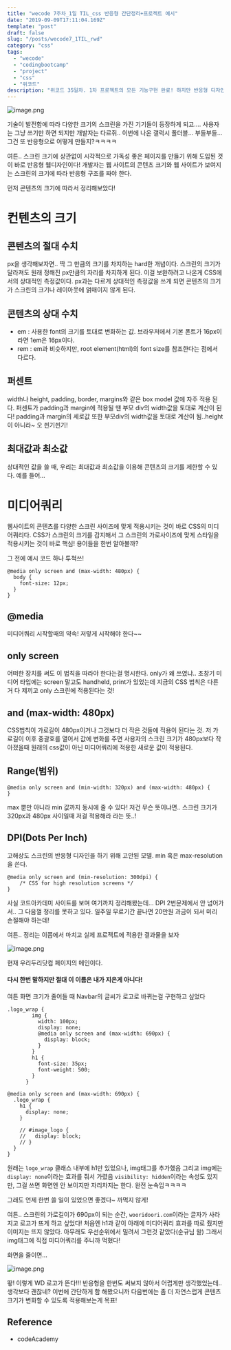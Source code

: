 ```yaml
---
title: "wecode 7주차_1일 TIL_css 반응형 간단정리+프로젝트 예시"
date: "2019-09-09T17:11:04.169Z"
template: "post"
draft: false
slug: "/posts/wecode7_1TIL_rwd"
category: "css"
tags:
  - "wecode"
  - "codingbootcamp"
  - "project"
  - "css"
  - "위코드"
description: "위코드 35일차. 1차 프로젝트의 모든 기능구현 완료! 하지만 반응형 디자인은 적용하지 않았기 때문에 연습해볼겸 간단히 정리해보았다!"
---
```


![image.png](https://images.velog.io/post-images/dooreplay/02342c10-d2e8-11e9-935a-83273dbb585d/image.png)

기술이 발전함에 따라 다양한 크기의 스크린을 가진 기기들이 등장하게 되고....
사용자는 그냥 쓰기만 하면 되지만 개발자는 다르쥐..
이번에 나온 갤럭시 폴더블... 부들부들... 그건 또 반응형으로 어떻게 만들지?ㅋㅋㅋㅋ

여튼.. 스크린 크기에 상관없이 시각적으로 가독성 좋은 페이지를 만들기 위해 도입된 것이 바로
반응형 웹디자인이다!
개발자는 웹 사이트의 콘텐츠 크기와 웹 사이트가 보여지는 스크린의 크기에 따라 반응형 구조를 짜야 한다.

먼저 콘텐츠의 크기에 따라서 정리해보았다!

# 컨텐츠의 크기

## 콘텐츠의 절대 수치

px을 생각해보자면.. 딱 그 만큼의 크기를 차지하는 hard한 개념이다. 스크린의 크기가 달라져도 원래 정해진 px만큼의 자리를 차지하게 된다.
이걸 보완하려고 나온게 CSS에서의 상대적인 측정값이다.
px과는 다르게 상대적인 측정값을 쓰게 되면 콘텐츠의 크기가 스크린의 크기나 레이아웃에 얽매이지 않게 된다.

## 콘텐츠의 상대 수치

- em : 사용한 font의 크기를 토대로 변화하는 값. 브라우저에서 기본 폰트가 16px이라면 1em은 16px이다.
- rem : em과 비슷하지만, root element(html)의 font size를 참조한다는 점에서 다르다.

## 퍼센트

width나 height, padding, border, margins와 같은 box model 값에 자주 적용 된다.
퍼센트가 padding과 margin에 적용될 땐 부모 div의 width값을 토대로 계산이 된다! padding과 margin의 세로값 또한 부모div의 width값을 토대로 계산이 됨..height이 아니라~ 오 씐기씐기!

## 최대값과 최소값

상대적인 값을 쓸 때, 우리는 최대값과 최소값을 이용해 콘텐츠의 크기를 제한할 수 있다. 예를 들어...

# 미디어쿼리

웹사이트의 콘텐츠를 다양한 스크린 사이즈에 맞게 적용시키는 것이 바로 CSS의 미디어쿼리다.
CSS가 스크린의 크기를 감지해서 그 스크린의 가로사이즈에 맞게 스타일을 적용시키는 것이 바로 핵심!
용어들을 한번 알아볼까?

그 전에 예시 코드 하나 투척쓰!

```
@media only screen and (max-width: 480px) {
  body {
    font-size: 12px;
  }
}
```

## @media

미디어쿼리 시작할때의 약속! 저렇게 시작해야 한다~~

## only screen

어떠한 장치를 써도 이 법칙을 따라야 한다는걸 명시한다.
only가 왜 쓰였냐.. 초창기 미디어 타입에는 screen 말고도 handheld, print가 있었는데
지금의 CSS 법칙은 다른거 다 제끼고 only 스크린에 적용된다는 것!

## and (max-width: 480px)

CSS법칙이 가로길이 480px이거나 그것보다 더 작은 것들에 적용이 된다는 것. 저 가로길이 이후 중괄호를 열어서 값에 변화를 주면 사용자의 스크린 크기가 480px보다 작아졌을때 원래의 css값이 아닌 미디어쿼리에 적용한 새로운 값이 적용된다.

## Range(범위)

```
@media only screen and (min-width: 320px) and (max-width: 480px) {
}
```

max 뿐만 아니라 min 값까지 동시에 줄 수 있다!
저건 무슨 뜻이냐면.. 스크린 크기가 320px과 480px 사이일때 저걸 적용해라 라는 뜻..!

## DPI(Dots Per Inch)

고해상도 스크린의 반응형 디자인을 하기 위해 고안된 모델. min 혹은 max-resolution을 쓴다.

```
@media only screen and (min-resolution: 300dpi) {
    /* CSS for high resolution screens */
}
```

사실 코드아카데미 사이트를 보며 여기까지 정리해봤는데...
DPI 2번문제에서 안 넘어가서.. 그 다음껄 정리를 못하고 있다.
일주일 무료기간 끝나면 20만원 과금이 되서 미리 손절해야 하는데!

여튼.. 정리는 이쯤에서 마치고 실제 프로젝트에 적용한 결과물을 보자

![image.png](https://images.velog.io/post-images/dooreplay/6f3e6c50-d3a4-11e9-a484-39249fc66e45/image.png)

현재 우리두리닷컴 페이지의 메인이다.

#### 다시 한번 말하지만 절대 이 이름은 내가 지은게 아니다!

여튼 화면 크기가 줄어들 때 Navbar의 글씨가 로고로 바뀌는걸 구현하고 싶었다

```
.logo_wrap {
        img {
          width: 100px;
          display: none;
          @media only screen and (max-width: 690px) {
            display: block;
          }
        }
        h1 {
          font-size: 35px;
          font-weight: 500;
        }
      }

@media only screen and (max-width: 690px) {
  .logo_wrap {
    h1 {
      display: none;
    }

    // #image_logo {
    //   display: block;
    // }
  }
}

```

원래는 `logo_wrap` 클래스 내부에 h1만 있었으나, img태그를 추가했음
그리고 img에는 `display: none`이라는 효과를 줘서 가렸음
`visibility: hidden`이라는 속성도 있지만, 그걸 쓰면 화면엔 안 보이지만 자리차지는 한다.
완전 눈속임ㅋㅋㅋㅋ

그래도 언제 한번 쓸 일이 있었으면 좋겠다~ 까먹지 않게!

여튼.. 스크린의 가로길이가 690px이 되는 순간, `wooridoori.com`이라는 글자가 사라지고 로고가 뜨게 하고 싶었다!
처음엔 h1과 같이 아래에 미디어쿼리 효과를 따로 줬지만 이미지는 뜨지 않았다.
아무래도 우선순위에서 밀려서 그런것 같았다(순규님 왈)
그래서 img태그에 직접 미디어쿼리를 주니까 먹혔다!

화면을 줄이면...

![image.png](https://images.velog.io/post-images/dooreplay/b403f1a0-d3a6-11e9-9be1-d7af2d4620a0/image.png)

뙇! 이렇게 WD 로고가 뜬다!!!
반응형을 한번도 써보지 않아서 어렵게만 생각했었는데.. 생각보다 괜찮네?
이번에 간단하게 함 해봤으니까 다음번에는 좀 더 자연스럽게 콘텐츠 크기가 변화할 수 있도록 적용해보는게 목표!

## Reference

- codeAcademy
